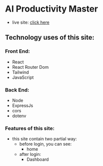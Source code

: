# AI Productivity Master
 
 
* live site: [click here]( ) 

## Technology uses of this site:
### Front End:

* React
* React Router Dom
* Tailwind
* JavaScript  


### Back End:

* Node 
* ExpressJs 
* cors
* dotenv

### Features of this site:
* this site contain two partial way:
    * before login, you can see:
        * home
    * after login:
        * Dashboard 
        
